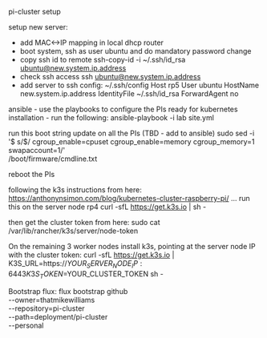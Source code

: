 pi-cluster setup

setup new server:
- add MAC<->IP mapping in local dhcp router
- boot system, ssh as user ubuntu and do mandatory password change
- copy ssh id to remote
   ssh-copy-id -i ~/.ssh/id_rsa ubuntu@new.system.ip.address
- check ssh access
   ssh ubuntu@new.system.ip.address
- add server to ssh config: ~/.ssh/config
Host rp5
    User ubuntu
    HostName new.system.ip.address
    IdentityFile ~/.ssh/id_rsa
    ForwardAgent no


ansible - use the playbooks to configure the PIs ready for kubernetes installation
        - run the following: 
            ansible-playbook -i lab site.yml

run this boot string update on all the PIs (TBD - add to ansible)
sudo sed -i \
'$ s/$/ cgroup_enable=cpuset cgroup_enable=memory cgroup_memory=1 swapaccount=1/' \
/boot/firmware/cmdline.txt

reboot the PIs

following the k3s instructions from here:
https://anthonynsimon.com/blog/kubernetes-cluster-raspberry-pi/
... run this on the server node rp4
curl -sfL https://get.k3s.io | sh -

then get the cluster token from here:
sudo cat /var/lib/rancher/k3s/server/node-token

On the remaining 3 worker nodes install k3s, pointing at the server node IP with the cluster token:
curl -sfL https://get.k3s.io | K3S_URL=https://$YOUR_SERVER_NODE_IP:6443 K3S_TOKEN=$YOUR_CLUSTER_TOKEN sh -


Bootstrap flux:
flux bootstrap github \
  --owner=thatmikewilliams \
  --repository=pi-cluster \
  --path=deployment/pi-cluster \
  --personal
